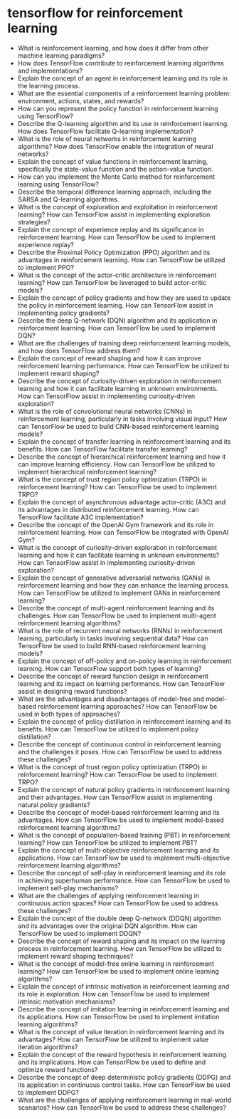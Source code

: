 # tensorflow for reinforcement learning

- What is reinforcement learning, and how does it differ from other machine learning paradigms?
- How does TensorFlow contribute to reinforcement learning algorithms and implementations?
- Explain the concept of an agent in reinforcement learning and its role in the learning process.
- What are the essential components of a reinforcement learning problem: environment, actions, states, and rewards?
- How can you represent the policy function in reinforcement learning using TensorFlow?
- Describe the Q-learning algorithm and its use in reinforcement learning. How does TensorFlow facilitate Q-learning implementation?
- What is the role of neural networks in reinforcement learning algorithms? How does TensorFlow enable the integration of neural networks?
- Explain the concept of value functions in reinforcement learning, specifically the state-value function and the action-value function.
- How can you implement the Monte Carlo method for reinforcement learning using TensorFlow?
- Describe the temporal difference learning approach, including the SARSA and Q-learning algorithms.
- What is the concept of exploration and exploitation in reinforcement learning? How can TensorFlow assist in implementing exploration strategies?
- Explain the concept of experience replay and its significance in reinforcement learning. How can TensorFlow be used to implement experience replay?
- Describe the Proximal Policy Optimization (PPO) algorithm and its advantages in reinforcement learning. How can TensorFlow be utilized to implement PPO?
- What is the concept of the actor-critic architecture in reinforcement learning? How can TensorFlow be leveraged to build actor-critic models?
- Explain the concept of policy gradients and how they are used to update the policy in reinforcement learning. How can TensorFlow assist in implementing policy gradients?
- Describe the deep Q-network (DQN) algorithm and its application in reinforcement learning. How can TensorFlow be used to implement DQN?
- What are the challenges of training deep reinforcement learning models, and how does TensorFlow address them?
- Explain the concept of reward shaping and how it can improve reinforcement learning performance. How can TensorFlow be utilized to implement reward shaping?
- Describe the concept of curiosity-driven exploration in reinforcement learning and how it can facilitate learning in unknown environments. How can TensorFlow assist in implementing curiosity-driven exploration?
- What is the role of convolutional neural networks (CNNs) in reinforcement learning, particularly in tasks involving visual input? How can TensorFlow be used to build CNN-based reinforcement learning models?
- Explain the concept of transfer learning in reinforcement learning and its benefits. How can TensorFlow facilitate transfer learning?
- Describe the concept of hierarchical reinforcement learning and how it can improve learning efficiency. How can TensorFlow be utilized to implement hierarchical reinforcement learning?
- What is the concept of trust region policy optimization (TRPO) in reinforcement learning? How can TensorFlow be used to implement TRPO?
- Explain the concept of asynchronous advantage actor-critic (A3C) and its advantages in distributed reinforcement learning. How can TensorFlow facilitate A3C implementation?
- Describe the concept of the OpenAI Gym framework and its role in reinforcement learning. How can TensorFlow be integrated with OpenAI Gym?
- What is the concept of curiosity-driven exploration in reinforcement learning and how it can facilitate learning in unknown environments? How can TensorFlow assist in implementing curiosity-driven exploration?
- Explain the concept of generative adversarial networks (GANs) in reinforcement learning and how they can enhance the learning process. How can TensorFlow be utilized to implement GANs in reinforcement learning?
- Describe the concept of multi-agent reinforcement learning and its challenges. How can TensorFlow be used to implement multi-agent reinforcement learning algorithms?
- What is the role of recurrent neural networks (RNNs) in reinforcement learning, particularly in tasks involving sequential data? How can TensorFlow be used to build RNN-based reinforcement learning models?
- Explain the concept of off-policy and on-policy learning in reinforcement learning. How can TensorFlow support both types of learning?
- Describe the concept of reward function design in reinforcement learning and its impact on learning performance. How can TensorFlow assist in designing reward functions?
- What are the advantages and disadvantages of model-free and model-based reinforcement learning approaches? How can TensorFlow be used in both types of approaches?
- Explain the concept of policy distillation in reinforcement learning and its benefits. How can TensorFlow be utilized to implement policy distillation?
- Describe the concept of continuous control in reinforcement learning and the challenges it poses. How can TensorFlow be used to address these challenges?
- What is the concept of trust region policy optimization (TRPO) in reinforcement learning? How can TensorFlow be used to implement TRPO?
- Explain the concept of natural policy gradients in reinforcement learning and their advantages. How can TensorFlow assist in implementing natural policy gradients?
- Describe the concept of model-based reinforcement learning and its advantages. How can TensorFlow be used to implement model-based reinforcement learning algorithms?
- What is the concept of population-based training (PBT) in reinforcement learning? How can TensorFlow be utilized to implement PBT?
- Explain the concept of multi-objective reinforcement learning and its applications. How can TensorFlow be used to implement multi-objective reinforcement learning algorithms?
- Describe the concept of self-play in reinforcement learning and its role in achieving superhuman performance. How can TensorFlow be used to implement self-play mechanisms?
- What are the challenges of applying reinforcement learning in continuous action spaces? How can TensorFlow be used to address these challenges?
- Explain the concept of the double deep Q-network (DDQN) algorithm and its advantages over the original DQN algorithm. How can TensorFlow be used to implement DDQN?
- Describe the concept of reward shaping and its impact on the learning process in reinforcement learning. How can TensorFlow be utilized to implement reward shaping techniques?
- What is the concept of model-free online learning in reinforcement learning? How can TensorFlow be used to implement online learning algorithms?
- Explain the concept of intrinsic motivation in reinforcement learning and its role in exploration. How can TensorFlow be used to implement intrinsic motivation mechanisms?
- Describe the concept of imitation learning in reinforcement learning and its applications. How can TensorFlow be used to implement imitation learning algorithms?
- What is the concept of value iteration in reinforcement learning and its advantages? How can TensorFlow be utilized to implement value iteration algorithms?
- Explain the concept of the reward hypothesis in reinforcement learning and its implications. How can TensorFlow be used to define and optimize reward functions?
- Describe the concept of deep deterministic policy gradients (DDPG) and its application in continuous control tasks. How can TensorFlow be used to implement DDPG?
- What are the challenges of applying reinforcement learning in real-world scenarios? How can TensorFlow be used to address these challenges?